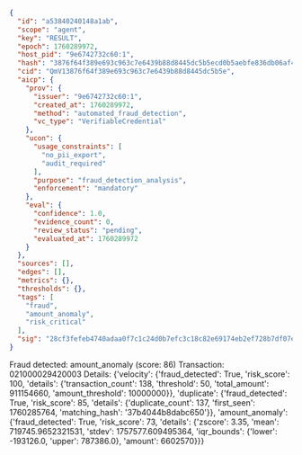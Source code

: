 ```json
{
  "id": "a53840240148a1ab",
  "scope": "agent",
  "key": "RESULT",
  "epoch": 1760289972,
  "host_pid": "9e6742732c60:1",
  "hash": "3876f64f389e693c963c7e6439b88d8445dc5b5ecd0b5aebfe836db06af45bec",
  "cid": "QmV13876f64f389e693c963c7e6439b88d8445dc5b5e",
  "aicp": {
    "prov": {
      "issuer": "9e6742732c60:1",
      "created_at": 1760289972,
      "method": "automated_fraud_detection",
      "vc_type": "VerifiableCredential"
    },
    "ucon": {
      "usage_constraints": [
        "no_pii_export",
        "audit_required"
      ],
      "purpose": "fraud_detection_analysis",
      "enforcement": "mandatory"
    },
    "eval": {
      "confidence": 1.0,
      "evidence_count": 0,
      "review_status": "pending",
      "evaluated_at": 1760289972
    }
  },
  "sources": [],
  "edges": [],
  "metrics": {},
  "thresholds": {},
  "tags": [
    "fraud",
    "amount_anomaly",
    "risk_critical"
  ],
  "sig": "28cf3fefeb4740adaa0f7c1c24d0b7efc3c18c82e69174eb2ef728b7df07e327"
}
```

Fraud detected: amount_anomaly (score: 86)
Transaction: 021000029420003
Details: {'velocity': {'fraud_detected': True, 'risk_score': 100, 'details': {'transaction_count': 138, 'threshold': 50, 'total_amount': 911154660, 'amount_threshold': 10000000}}, 'duplicate': {'fraud_detected': True, 'risk_score': 85, 'details': {'duplicate_count': 137, 'first_seen': 1760285764, 'matching_hash': '37b4044b8dabc650'}}, 'amount_anomaly': {'fraud_detected': True, 'risk_score': 73, 'details': {'zscore': 3.35, 'mean': 719745.9652321531, 'stdev': 1757577.609495364, 'iqr_bounds': {'lower': -193126.0, 'upper': 787386.0}, 'amount': 6602570}}}